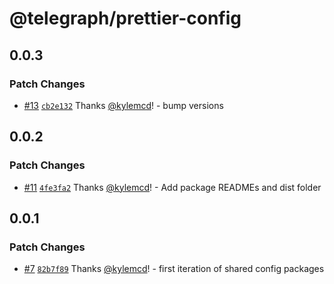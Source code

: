 # @telegraph/prettier-config

## 0.0.3

### Patch Changes

- [#13](https://github.com/knocklabs/telegraph/pull/13) [`cb2e132`](https://github.com/knocklabs/telegraph/commit/cb2e1322647c2f86c72bca4a1fe342c530ba9feb) Thanks [@kylemcd](https://github.com/kylemcd)! - bump versions

## 0.0.2

### Patch Changes

- [#11](https://github.com/knocklabs/telegraph/pull/11) [`4fe3fa2`](https://github.com/knocklabs/telegraph/commit/4fe3fa2eda03d14301ab58977a8ce4e122187d9d) Thanks [@kylemcd](https://github.com/kylemcd)! - Add package READMEs and dist folder

## 0.0.1

### Patch Changes

- [#7](https://github.com/knocklabs/telegraph/pull/7) [`82b7f89`](https://github.com/knocklabs/telegraph/commit/82b7f89254b8bb53f1a2ac0aacb27103acb76337) Thanks [@kylemcd](https://github.com/kylemcd)! - first iteration of shared config packages
